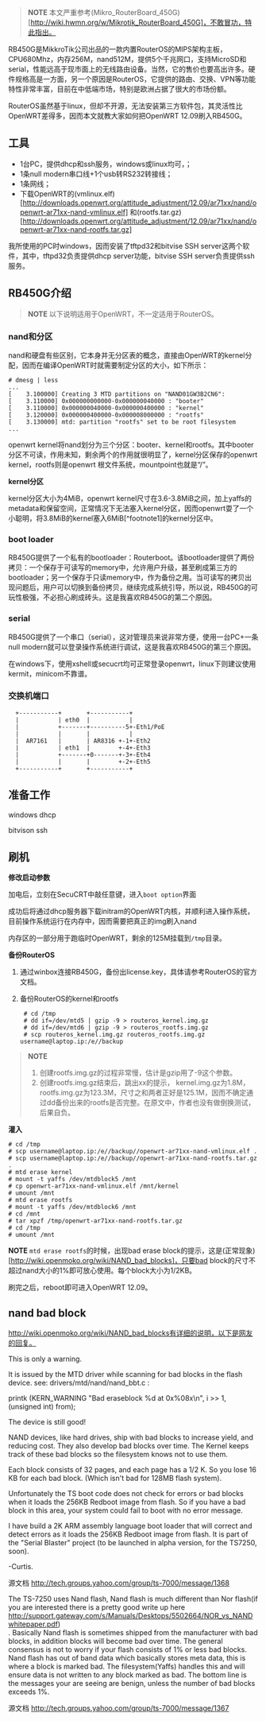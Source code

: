 
> **NOTE** 本文严重参考(Mikro_RouterBoard_450G)[http://wiki.hwmn.org/w/Mikrotik_RouterBoard_450G]，不敢冒功，特此指出。

RB450G是MikkroTik公司出品的一款内置RouterOS的MIPS架构主板，CPU680Mhz，内存256M，nand512M，提供5个千兆网口，支持MicroSD和serial，性能远高于现市面上的无线路由设备。当然，它的售价也要高出许多。硬件规格高是一方面，另一个原因是RouterOS，它提供的路由、交换、VPN等功能特性非常丰富，目前在中低端市场，特别是欧洲占据了很大的市场份额。

RouterOS虽然基于linux，但却不开源，无法安装第三方软件包，其灵活性比OpenWRT差得多，因而本文就教大家如何把OpenWRT 12.09刷入RB450G。

## 工具

- 1台PC，提供dhcp和ssh服务，windows或linux均可，；
- 1条null modern串口线+1个usb转RS232转接线；
- 1条网线；
- 下载OpenWRT的(vmlinux.elf)[http://downloads.openwrt.org/attitude_adjustment/12.09/ar71xx/nand/openwrt-ar71xx-nand-vmlinux.elf] 和(rootfs.tar.gz)[http://downloads.openwrt.org/attitude_adjustment/12.09/ar71xx/nand/openwrt-ar71xx-nand-rootfs.tar.gz]

我所使用的PC时windows，因而安装了tftpd32和bitvise SSH server这两个软件，其中，tftpd32负责提供dhcp server功能，bitvise SSH server负责提供ssh服务。

## RB450G介绍

> **NOTE** 以下说明适用于OpenWRT，不一定适用于RouterOS。

### nand和分区

nand和硬盘有些区别，它本身并无分区表的概念，直接由OpenWRT的kernel分配，因而在编译OpenWRT时就需要制定分区的大小，如下所示：

```
# dmesg | less
...
[    3.100000] Creating 3 MTD partitions on "NAND01GW3B2CN6":
[    3.110000] 0x000000000000-0x000000040000 : "booter"
[    3.110000] 0x000000040000-0x000000400000 : "kernel"
[    3.120000] 0x000000400000-0x000008000000 : "rootfs"
[    3.130000] mtd: partition "rootfs" set to be root filesystem
...
```

openwrt kernel将nand划分为三个分区：booter、kernel和rootfs。其中booter分区不可读，作用未知，剩余两个的作用就很明显了，kernel分区保存的openwrt kernel，rootfs则是openwrt 根文件系统，mountpoint也就是“/”。

**kernel分区**

kernel分区大小为4MiB，openwrt kernel尺寸在3.6-3.8MiB之间，加上yaffs的metadata和保留空间，正常情况下无法塞入kernel分区，因而openwrt耍了一个小聪明，将3.8MiB的kernel塞入6MiB[^footnote1]的kernel分区中。

### boot loader

RB450G提供了一个私有的bootloader：Routerboot。该bootloader提供了两份拷贝：一个保存于可读写的memory中，允许用户升级，甚至刷成第三方的bootloader；另一个保存于只读memory中，作为备份之用。当可读写的拷贝出现问题后，用户可以切换到备份拷贝，继续完成系统引导，所以说，RB450G的可玩性极强，不必担心刷成砖头。这是我喜欢RB450G的第二个原因。

### serial

RB450G提供了一个串口（serial），这对管理员来说非常方便，使用一台PC+一条null modern就可以登录操作系统进行调试，这是我喜欢RB450G的第三个原因。

在windows下，使用xshell或secucrt均可正常登录openwrt，linux下则建议使用kermit，minicom不靠谱。

### 交换机端口

```
  +-----------+       +-----------+
  |           | eth0  |           |
  |           +-------+----------5+-Eth1/PoE
  |           |       |           |
  |  AR7161   |       | AR8316 +-1+-Eth2
  |           | eth1  |        +-4+-Eth3
  |           +-------+0-------+-3+-Eth4
  |           |       |        +-2+-Eth5
  +-----------+       +-----------+
```

## 准备工作

windows dhcp

bitvison ssh


## 刷机

**修改启动参数**

加电后，立刻在SecuCRT中敲任意键，进入`boot option`界面

成功后将通过dhcp服务器下载initram的OpenWRT内核，并顺利进入操作系统，目前操作系统运行在内存中，因而需要把真正的img刷入nand

内存区的一部分用于跑临时OpenWRT，剩余的125M挂载到`/tmp`目录。

**备份RouterOS**

1. 通过winbox连接RB450G，备份出license.key，具体请参考RouterOS的官方文档。
2. 备份RouterOS的kernel和rootfs

        # cd /tmp
        # dd if=/dev/mtd5 | gzip -9 > routeros_kernel.img.gz
        # dd if=/dev/mtd6 | gzip -9 > routeros_rootfs.img.gz
        # scp routeros_kernel.img.gz routeros_rootfs.img.gz username@laptop.ip:/e//backup

> **NOTE**
>
> 1. 创建rootfs.img.gz的过程非常慢，估计是gzip用了-9这个参数。
> 2. 创建rootfs.img.gz结束后，跳出xx的提示，
kernel.img.gz为1.8M，rootfs.img.gz为123.3M，尺寸之和两者正好是125.1M，因而不确定通过dd备份出来的rootfs是否完整。在原文中，作者也没有做倒换测试，后果自负。

**灌入**

```
# cd /tmp
# scp username@laptop.ip:/e//backup//openwrt-ar71xx-nand-vmlinux.elf .
# scp username@laptop.ip:/e//backup//openwrt-ar71xx-nand-rootfs.tar.gz .
# mtd erase kernel
# mount -t yaffs /dev/mtdblock5 /mnt
# cp openwrt-ar71xx-nand-vmlinux.elf /mnt/kernel
# umount /mnt
# mtd erase rootfs
# mount -t yaffs /dev/mtdblock6 /mnt
# cd /mnt
# tar xpzf /tmp/openwrt-ar71xx-nand-rootfs.tar.gz
# cd /tmp
# umount /mnt
```

**NOTE** `mtd erase rootfs`的时候，出现bad erase block的提示，这是(正常现象)[http://wiki.openmoko.org/wiki/NAND_bad_blocks]，只要bad block的尺寸不超过nand大小的1%即可放心使用。每个block大小为1/2KB。

刷完之后，reboot即可进入OpenWRT 12.09。

## nand bad block

http://wiki.openmoko.org/wiki/NAND_bad_blocks有详细的说明，以下是网友的回复。

This is only a warning.

It is issued by the MTD driver while scanning for bad blocks in the flash
device. see: drivers/mtd/nand/nand_bbt.c :

printk (KERN_WARNING "Bad eraseblock %d at 0x%08x\n", i >> 1, (unsigned int)
from);


The device is still good!

NAND devices, like hard drives, ship with bad blocks to increase yield, and
reducing cost. They also develop bad blocks over time. The Kernel keeps track
of these bad blocks so the filesystem knows not to use them.

Each block consists of 32 pages, and each page has a 1/2 K. So you lose 16 KB
for each bad block. (Which isn't bad for 128MB flash system).

Unfortunately the TS boot code does not check for errors or bad blocks when it
loads the 256KB Redboot image from flash. So if you have a bad block in this
area, your system could fail to boot with no error message.

I have build a 2K ARM assembly language boot loader that will correct and
detect errors as it loads the 256KB Redboot image from flash. It is part of
the "Serial Blaster" project (to be launched in alpha version, for the
TS7250, soon).

-Curtis.

源文档 <http://tech.groups.yahoo.com/group/ts-7000/message/1368>

The TS-7250 uses Nand flash, Nand flash is much different than Nor
flash(if you are interested there is a pretty good write up here
http://support.gateway.com/s/Manuals/Desktops/5502664/NOR_vs_NANDwhitepaper.pdf)\
.
Basically Nand flash is sometimes shipped from the manufacturer with bad
blocks, in addition blocks will become bad over time. The general
consensus is not to worry if your flash consists of 1% or less bad
blocks. Nand flash has out of band data which basically stores meta data,
this is where a block is marked bad. The filesystem(Yaffs) handles this
and will ensure data is not written to any block marked as bad. The
bottom line is the messages your are seeing are benign, unless the number
of bad blocks exceeds 1%.

源文档 <http://tech.groups.yahoo.com/group/ts-7000/message/1367>

